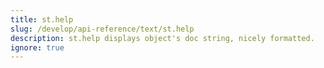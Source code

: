```yaml
---
title: st.help
slug: /develop/api-reference/text/st.help
description: st.help displays object's doc string, nicely formatted.
ignore: true
---
```


<Autofunction function="Jt.help" />
